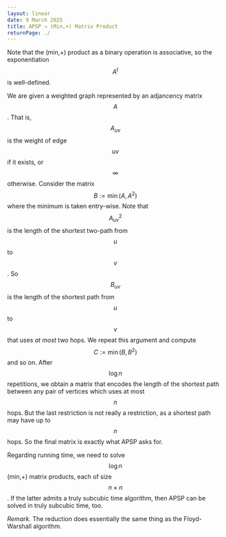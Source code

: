 ```yaml
---
layout: linear
date: 9 March 2025
title: APSP → (Min,+) Matrix Product
returnPage: ./
---
```


Note that the (min,+) product as a binary operation is associative, so the exponentiation $$A^t$$ is well-defined.

We are given a weighted graph represented by an adjancency matrix $$A$$. That is, $$A_{uv}$$ is the weight of edge $$uv$$ if it exists, or $$\infty$$ otherwise. Consider the matrix $$B := \min(A, A^2)$$ where the minimum is taken entry-wise. Note that $$A^2_{uv}$$ is the length of the shortest two-path from $$u$$ to $$v$$. So $$B_{uv}$$ is the length of the shortest path from $$u$$ to $$v$$ that uses *at most* two hops. We repeat this argument and compute $$C := \min(B, B^2)$$ and so on. After $$\log n$$ repetitions, we obtain a matrix that encodes the length of the shortest path between any pair of vertices which uses at most $$n$$ hops. But the last restriction is not really a restriction, as a shortest path may have up to $$n$$ hops. So the final matrix is exactly what APSP asks for.

Regarding running time, we need to solve $$\log n$$ (min,+) matrix products, each of size $$n \times n$$. If the latter admits a truly subcubic time algorithm, then APSP can be solved in truly subcubic time, too.

*Remark.* The reduction does essentially the same thing as the Floyd-Warshall algorithm.
